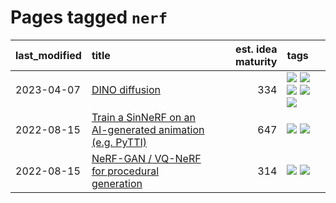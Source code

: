 # Pages tagged `nerf`

|last_modified|title|est. idea maturity|tags
|:---|:---|---:|:---|
|2023-04-07|[DINO diffusion](../DINO-diffusion.md)|334|[![](https://img.shields.io/badge/tag-completed-a68128)](../tags/completed.md) [![](https://img.shields.io/badge/tag-experimental-35b163)](../tags/experimental.md) [![](https://img.shields.io/badge/tag-nerf-82d6e)](../tags/nerf.md) [![](https://img.shields.io/badge/tag-tooling-9c3a4a)](../tags/tooling.md) [![](https://img.shields.io/badge/tag-wip-dad82b)](../tags/wip.md)|
|2022-08-15|[Train a SinNeRF on an AI-generated animation (e.g. PyTTI)](../train_a_SinNeRF_on_a_pytti_animation.md)|647|[![](https://img.shields.io/badge/tag-animation-1614f8)](../tags/animation.md) [![](https://img.shields.io/badge/tag-nerf-82d6e)](../tags/nerf.md)|
|2022-08-15|[NeRF-GAN / VQ-NeRF for procedural generation](../nerf-gan.md)|314|[![](https://img.shields.io/badge/tag-animation-1614f8)](../tags/animation.md) [![](https://img.shields.io/badge/tag-nerf-82d6e)](../tags/nerf.md)|